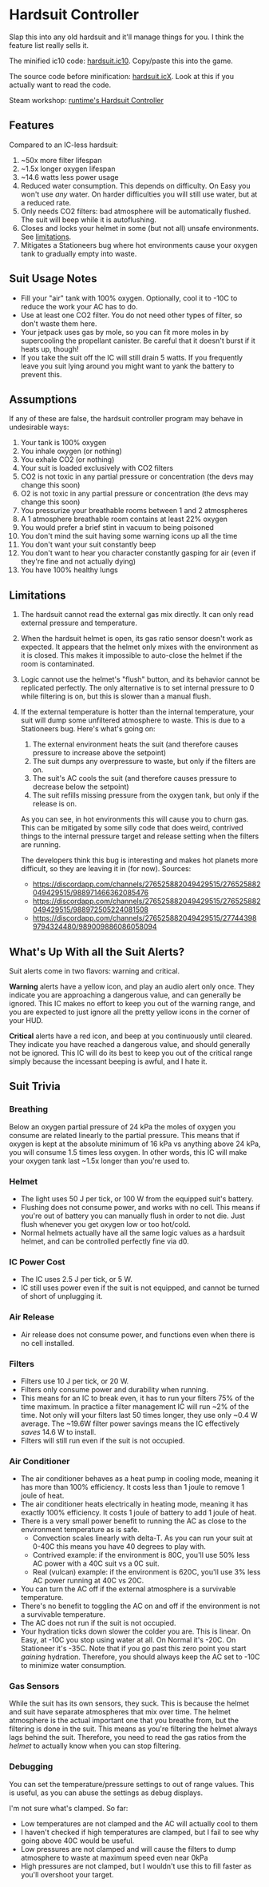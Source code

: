 # Hardsuit Controller

Slap this into any old hardsuit and it'll manage things for you. I think the feature list really sells it.

The minified ic10 code: [hardsuit.ic10](hardsuit.release.ic10). Copy/paste this into the game.

The source code before minification: [hardsuit.icX](hardsuit.icX). Look at this if you actually want to read the code.

Steam workshop: [runtime's Hardsuit Controller](https://steamcommunity.com/sharedfiles/filedetails/?id=2845816603)

## Features

Compared to an IC-less hardsuit:

1. ~50x more filter lifespan
2. ~1.5x longer oxygen lifespan
3. ~14.6 watts less power usage
4. Reduced water consumption. This depends on difficulty. On Easy you won't use *any* water. On harder difficulties you will still use water, but at a reduced rate.
5. Only needs CO2 filters: bad atmosphere will be automatically flushed. The suit will beep while it is autoflushing.
6. Closes and locks your helmet in some (but not all) unsafe environments. See [limitations](#limitations).
7. Mitigates a Stationeers bug where hot environments cause your oxygen tank to gradually empty into waste.

## Suit Usage Notes
- Fill your "air" tank with 100% oxygen. Optionally, cool it to -10C to reduce the work your AC has to do.
- Use at least one CO2 filter. You do not need other types of filter, so don't waste them here.
- Your jetpack uses gas by mole, so you can fit more moles in by supercooling the propellant canister. Be careful that it doesn't burst if it heats up, though!
- If you take the suit off the IC will still drain 5 watts. If you frequently leave you suit lying around you might want to yank the battery to prevent this.

## Assumptions

If any of these are false, the hardsuit controller program may behave in undesirable ways:

1. Your tank is 100% oxygen
2. You inhale oxygen (or nothing)
3. You exhale CO2 (or nothing)
4. Your suit is loaded exclusively with CO2 filters
5. CO2 is not toxic in any partial pressure or concentration (the devs may change this soon)
6. O2 is not toxic in any partial pressure or concentration (the devs may change this soon)
7. You pressurize your breathable rooms between 1 and 2 atmospheres
8. A 1 atmosphere breathable room contains at least 22% oxygen
9. You would prefer a brief stint in vacuum to being poisoned
10. You don't mind the suit having some warning icons up all the time
11. You don't want your suit constantly beep
12. You don't want to hear you character constantly gasping for air (even if they're fine and not actually dying)
13. You have 100% healthy lungs

## Limitations

1. The hardsuit cannot read the external gas mix directly. It can only read external pressure and temperature.
2. When the hardsuit helmet is open, its gas ratio sensor doesn't work as expected. It appears that the helmet only mixes with the environment as it is closed. This makes it impossible to auto-close the helmet if the room is contaminated.
3. Logic cannot use the helmet's "flush" button, and its behavior cannot be replicated perfectly. The only alternative is to set internal pressure to 0 while filtering is on, but this is slower than a manual flush.
4. If the external temperature is hotter than the internal temperature, your suit will dump some unfiltered atmosphere to waste. This is due to a Stationeers bug. Here's what's going on:

   1. The external environment heats the suit (and therefore causes pressure to increase above the setpoint)
   2. The suit dumps any overpressure to waste, but only if the filters are on.
   3. The suit's AC cools the suit (and therefore causes pressure to decrease below the setpoint)
   4. The suit refills missing pressure from the oxygen tank, but only if the release is on.

   As you can see, in hot environments this will cause you to churn gas. This can be mitigated by some silly code that does weird, contrived things to the internal pressure target and release setting when the filters are running.

   The developers think this bug is interesting and makes hot planets more difficult, so they are leaving it in (for now). Sources:
   - https://discordapp.com/channels/276525882049429515/276525882049429515/988971466362085476
   - https://discordapp.com/channels/276525882049429515/276525882049429515/988972505224081508
   - https://discordapp.com/channels/276525882049429515/277443989794324480/989009886086058094

## What's Up With all the Suit Alerts?

Suit alerts come in two flavors: warning and critical.

**Warning** alerts have a yellow icon, and play an audio alert only once. They indicate you are approaching a dangerous value, and can generally be ignored. This IC makes no effort to keep you out of the warning range, and you are expected to just ignore all the pretty yellow icons in the corner of your HUD.

**Critical** alerts have a red icon, and beep at you continuously until cleared. They indicate you have reached a dangerous value, and should generally not be ignored. This IC will do its best to keep you out of the critical range simply because the incessant beeping is awful, and I hate it.

## Suit Trivia

### Breathing

Below an oxygen partial pressure of 24 kPa the moles of oxygen you consume are related linearly to the partial pressure. This means that if oxygen is kept at the absolute minimum of 16 kPa vs anything above 24 kPa, you will consume 1.5 times less oxygen. In other words, this IC will make your oxygen tank last ~1.5x longer than you're used to.

### Helmet

- The light uses 50 J per tick, or 100 W from the equipped suit's battery.
- Flushing does not consume power, and works with no cell. This means if you're out of battery you can manually flush in order to not die. Just flush whenever you get oxygen low or too hot/cold.
- Normal helmets actually have all the same logic values as a hardsuit helmet, and can be controlled perfectly fine via d0.

### IC Power Cost

- The IC uses 2.5 J per tick, or 5 W.
- IC still uses power even if the suit is not equipped, and cannot be turned of short of unplugging it.

### Air Release

- Air release does not consume power, and functions even when there is no cell installed.

### Filters

- Filters use 10 J per tick, or 20 W.
- Filters only consume power and durability when running.
- This means for an IC to break even, it has to run your filters 75% of the time maximum. In practice a filter management IC will run ~2% of the time. Not only will your filters last 50 times longer, they use only ~0.4 W average. The ~19.6W filter power savings means the IC effectively *saves* 14.6 W to install.
- Filters will still run even if the suit is not occupied.

### Air Conditioner

- The air conditioner behaves as a heat pump in cooling mode, meaning it has more than 100% efficiency. It costs less than 1 joule to remove 1 joule of heat.
- The air conditioner heats electrically in heating mode, meaning it has exactly 100% efficiency. It costs 1 joule of battery to add 1 joule of heat.
- There is a very small power benefit to running the AC as close to the environment temperature as is safe.
  - Convection scales linearly with delta-T. As you can run your suit at 0-40C this means you have 40 degrees to play with.
  - Contrived example: if the environment is 80C, you'll use 50% less AC power with a 40C suit vs a 0C suit.
  - Real (vulcan) example: if the environment is 620C, you'll use 3% less AC power running at 40C vs 20C.
- You can turn the AC off if the external atmosphere is a survivable temperature.
- There's no benefit to toggling the AC on and off if the environment is not a survivable temperature.
- The AC does not run if the suit is not occupied.
- Your hydration ticks down slower the colder you are. This is linear. On Easy, at -10C you stop using water at all. On Normal it's -20C. On Stationeer it's -35C. Note that if you go past this zero point you start *gaining* hydration. Therefore, you should always keep the AC set to -10C to minimize water consumption.

### Gas Sensors

While the suit has its own sensors, they suck. This is because the helmet and suit have separate
atmospheres that mix over time. The helmet atmosphere is the actual important one that you breathe
from, but the filtering is done in the suit. This means as you're filtering the helmet always lags
behind the suit. Therefore, you need to read the gas ratios from the *helmet* to actually know when
you can stop filtering.

### Debugging

You can set the temperature/pressure settings to out of range values. This is useful, as you can abuse the settings as
debug displays.

I'm not sure what's clamped. So far:
- Low temperatures are not clamped and the AC will actually cool to them
- I haven't checked if high temperatures are clamped, but I fail to see why going above 40C would be useful.
- Low pressures are not clamped and will cause the filters to dump atmosphere to waste at maximum speed even near 0kPa
- High pressures are not clamped, but I wouldn't use this to fill faster as you'll overshoot your target.
